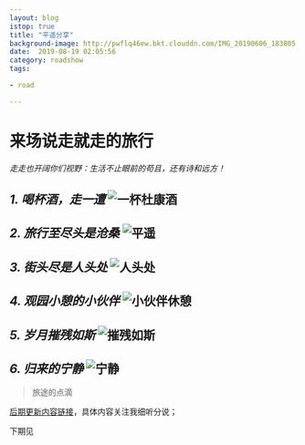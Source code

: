 ```yaml
---
layout: blog
istop: true
title: "平遥分享"
background-image: http://pwflq46ew.bkt.clouddn.com/IMG_20190606_183805.jpg
date:  2019-08-19 02:05:56
category: roadshow
tags:

- road

---
```


# 来场说走就走的旅行

*走走也开阔你们视野：生活不止眼前的苟且，还有诗和远方！*

*1. 喝杯酒，走一遭*
   ![一杯杜康酒](http://pwflq46ew.bkt.clouddn.com/FvIbwUaO1c66Og3TCMgvwNz8IPbT)
------

*2. 旅行至尽头是沧桑*
   ![平遥](http://pwflq46ew.bkt.clouddn.com/FoIsMDBn3LLH7d6HycD07YVLrx3R)
------

*3. 街头尽是人头处*
   ![人头处](http://pwflq46ew.bkt.clouddn.com/FsKk7QAq-75ehSf8v_FaGpJbTxPp)
------

*4. 观园小憩的小伙伴*
![小伙伴休憩](http://pwflq46ew.bkt.clouddn.com/lhul8jy75e-VauxKcfT2a9ndQOgU)
------

*5. 岁月摧残如斯*
![摧残如斯](http://pwflq46ew.bkt.clouddn.com/FjirEEBpeOlJOCkmZh_SdzCDV5IF)
------

*6. 归来的宁静*
![宁静](http://pwflq46ew.bkt.clouddn.com/FsMazUP3ECMO82rBgBvXY4D7kA0E)
------

> 旅途的点滴

[后期更新内容链接](http://heyixin.top)，具体内容关注我细听分说；

下期见
